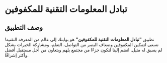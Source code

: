 # تبادل المعلومات التقنية للمكفوفين

## وصف التطبيق

تطبيق **"تبادل المعلومات التقنية للمكفوفين"** هو بوابتك إلى عالم من المعرفة التقنية! نسعى لتمكين المكفوفين وضعاف البصر من التواصل، التعلم، ومشاركة الخبرات بشكل لم يسبق له مثيل. انضم إلينا لتكون جزءًا من مجتمع يلهم ويتعاون من أجل مستقبل أفضل وأكثر إشراقًا.